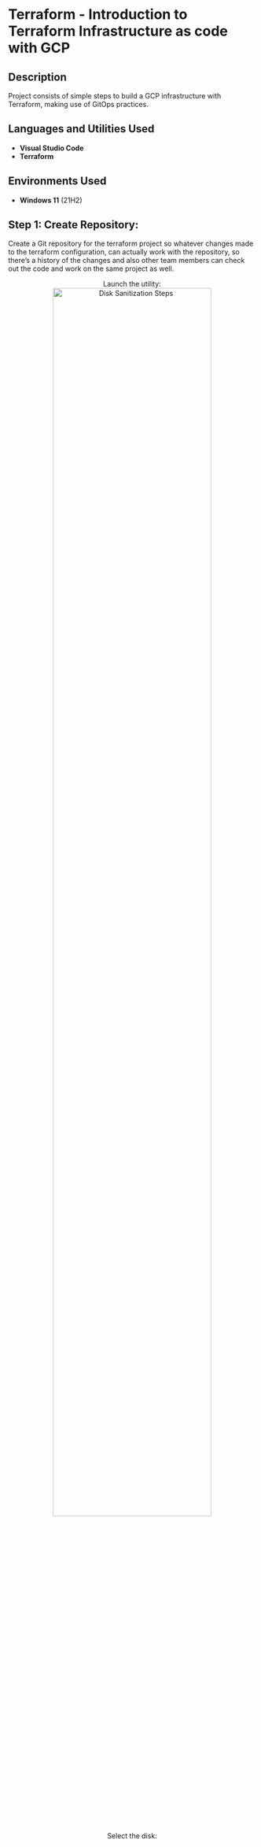 <h1>Terraform - Introduction to Terraform Infrastructure as code with GCP</h1>


<h2>Description</h2>
Project consists of simple steps to build a GCP infrastructure with Terraform, making use of GitOps practices.

<br />


<h2>Languages and Utilities Used</h2>

- <b>Visual Studio Code</b> 
- <b>Terraform</b>

<h2>Environments Used </h2>

- <b>Windows 11</b> (21H2)



<h2>Step 1: Create Repository:</h2>

Create a Git repository for the terraform project so whatever changes made to the terraform configuration, can actually work with the repository, so there’s a history of the changes and also other team members can check out the code and work on the same project as well.





<p align="center">
Launch the utility: <br/>
<img src="https://imgur.com/a/FqIJQnj.png" height="80%" width="80%" alt="Disk Sanitization Steps"/>
<br />
<br />
Select the disk:  <br/>

<!--
 ```diff
- text in red
+ text in green
! text in orange
# text in gray
@@ text in purple (and bold)@@
```
--!>
